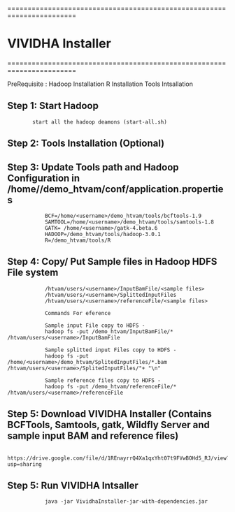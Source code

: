 =======================================================================
# VIVIDHA Installer
=======================================================================


PreRequisite :
            Hadoop Installation
            R Installation
            Tools Intsallation

## Step 1:     Start Hadoop
            start all the hadoop deamons (start-all.sh)
## Step 2:     Tools Installation (Optional)
## Step 3:     Update Tools path and Hadoop Configuration in /home/<username>/demo_htvam/conf/application.properties
  
                BCF=/home/<username>/demo_htvam/tools/bcftools-1.9
                SAMTOOL=/home/<username>/demo_htvam/tools/samtools-1.8
                GATK= /home/<username>/gatk-4.beta.6
                HADOOP=/demo_htvam/tools/hadoop-3.0.1
                R=/demo_htvam/tools/R

## Step 4:       Copy/ Put Sample files in Hadoop HDFS File system
                /htvam/users/<username>/InputBamFile/<sample files>
                /htvam/users/<username>/SplittedInputFiles
                /htvam/users/<username>/referenceFile/<sample files>

                Commands For eference

                Sample input File copy to HDFS -     
                hadoop fs -put /demo_htvam/InputBamFile/* /htvam/users/<username>/InputBamFile

                Sample splitted input Files copy to HDFS -     
                hadoop fs -put /home/<username>/demo_htvam/SplitedInputFiles/*.bam /htvam/users/<username>/SplitedInputFiles/"+ "\n"

                Sample reference files copy to HDFS -  
                hadoop fs -put /demo_htvam/referenceFile/* /htvam/users/<username>/referenceFile
               
## Step 5:      Download VIVIDHA Installer (Contains BCFTools, Samtools, gatk, Wildfly Server and sample input BAM and reference files) 
                        https://drive.google.com/file/d/1REnayrrQ4Xa1qxYht07t9FVwBOHd5_RJ/view?usp=sharing

## Step 5:      Run VIVIDHA Intsaller

                java -jar VividhaInstaller-jar-with-dependencies.jar
